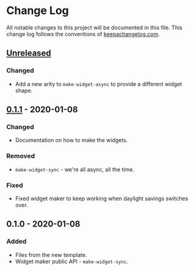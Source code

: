 # Change Log
All notable changes to this project will be documented in this file. This change log follows the conventions of [keepachangelog.com](http://keepachangelog.com/).

## [Unreleased]
### Changed
- Add a new arity to `make-widget-async` to provide a different widget shape.

## [0.1.1] - 2020-01-08
### Changed
- Documentation on how to make the widgets.

### Removed
- `make-widget-sync` - we're all async, all the time.

### Fixed
- Fixed widget maker to keep working when daylight savings switches over.

## 0.1.0 - 2020-01-08
### Added
- Files from the new template.
- Widget maker public API - `make-widget-sync`.

[Unreleased]: https://github.com/your-name/recepta-regis-fse/compare/0.1.1...HEAD
[0.1.1]: https://github.com/your-name/recepta-regis-fse/compare/0.1.0...0.1.1
